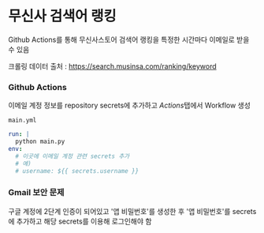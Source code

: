 # 무신사 검색어 랭킹

Github Actions를 통해 무신사스토어 검색어 랭킹을 특정한 시간마다 이메일로 받을 수 있음

크롤링 데이터 출처 : https://search.musinsa.com/ranking/keyword

### Github Actions

이메일 계정 정보를 repository secrets에 추가하고 *Actions*탭에서 Workflow 생성

`main.yml`

```yml
run: |
  python main.py
env:
  # 이곳에 이메일 계정 관련 secrets 추가
  # 예)
  # username: ${{ secrets.username }}
```

### Gmail 보안 문제

구글 계정에 2단계 인증이 되어있고 '앱 비밀번호'를 생성한 후 '앱 비밀번호'를 secrets에 추가하고 해당 secrets를 이용해 로그인해야 함
